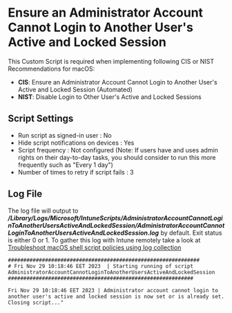 # Ensure an Administrator Account Cannot Login to Another User's Active and Locked Session
This Custom Script is required when implementing following CIS or NIST Recommendations for macOS: 
- **CIS**: Ensure an Administrator Account Cannot Login to Another User's Active and Locked Session (Automated)
- **NIST**: Disable Login to Other User's Active and Locked Sessions

## Script Settings

- Run script as signed-in user : No
- Hide script notifications on devices : Yes
- Script frequency : Not configured (Note: If users have and uses admin rights on their day-to-day tasks, you should consider to run this more frequently such as "Every 1 day")
- Number of times to retry if script fails : 3

## Log File

The log file will output to ***/Library/Logs/Microsoft/IntuneScripts/AdministratorAccountCannotLoginToAnotherUsersActiveAndLockedSession/AdministratorAccountCannotLoginToAnotherUsersActiveAndLockedSession.log*** by default. Exit status is either 0 or 1. To gather this log with Intune remotely take a look at [Troubleshoot macOS shell script policies using log collection](https://docs.microsoft.com/en-us/mem/intune/apps/macos-shell-scripts#troubleshoot-macos-shell-script-policies-using-log-collection)

```
##############################################################
# Fri Nov 29 10:18:46 EET 2023  | Starting running of script AdministratorAccountCannotLoginToAnotherUsersActiveAndLockedSession
############################################################

Fri Nov 29 10:18:46 EET 2023 | Administrator account cannot login to another user's active and locked session is now set or is already set. Closing script..."
```
